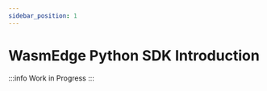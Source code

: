 ```yaml
---
sidebar_position: 1
---
```


# WasmEdge Python SDK Introduction

<!-- prettier-ignore -->
:::info
Work in Progress
:::
